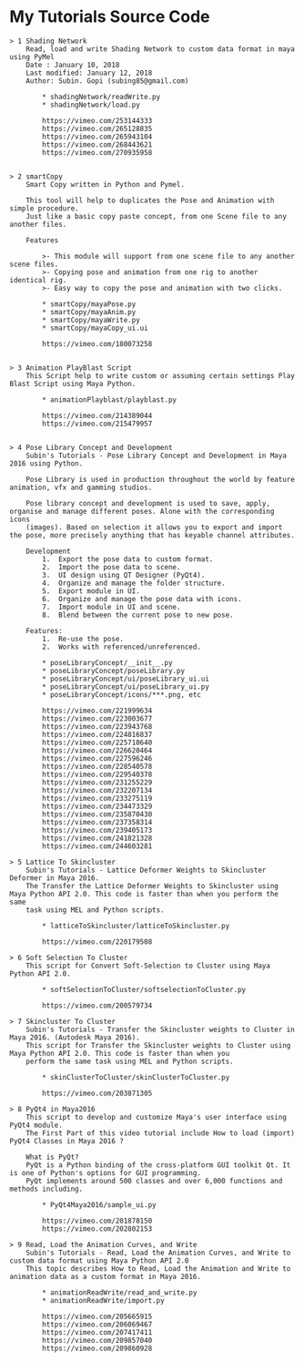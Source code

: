 
# My Tutorials Source Code

	> 1 Shading Network
		Read, load and write Shading Network to custom data format in maya using PyMel
		Date : January 10, 2018
		Last modified: January 12, 2018
		Author: Subin. Gopi (subing85@gmail.com)
		
			* shadingNetwork/readWrite.py		
			* shadingNetwork/load.py
			
			https://vimeo.com/253144333
			https://vimeo.com/265128835
			https://vimeo.com/265943104			
			https://vimeo.com/268443621
			https://vimeo.com/270935958		
			

	> 2 smartCopy
		Smart Copy written in Python and Pymel.

		This tool will help to duplicates the Pose and Animation with simple procedure.
		Just like a basic copy paste concept, from one Scene file to any another files. 

		Features

			>- This module will support from one scene file to any another scene files.
			>- Copying pose and animation from one rig to another identical rig.	
			>- Easy way to copy the pose and animation with two clicks.		

			* smartCopy/mayaPose.py
			* smartCopy/mayaAnim.py
			* smartCopy/mayaWrite.py
			* smartCopy/mayaCopy_ui.ui			
			
			https://vimeo.com/180073258		
			
			
	> 3 Animation PlayBlast Script
		This Script help to write custom or assuming certain settings Play Blast Script using Maya Python. 

			* animationPlayblast/playblast.py
			
			https://vimeo.com/214389044
			https://vimeo.com/215479957
			
			
	> 4 Pose Library Concept and Development		
		Subin's Tutorials - Pose Library Concept and Development in Maya 2016 using Python.
		
		Pose Library is used in production throughout the world by feature animation, vfx and gamming studios. 
		
		Pose library concept and development is used to save, apply, organise and manage different poses. Alone with the corresponding icons 	
		(images). Based on selection it allows you to export and import the pose, more precisely anything that has keyable channel attributes.	

		Development
			1.	Export the pose data to custom format.
			2.	Import the pose data to scene.
			3.	UI design using QT Designer (PyQt4). 
			4.	Organize and manage the folder structure.
			5.	Export module in UI.
			6.	Organize and manage the pose data with icons.
			7.	Import module in UI and scene.
			8.	Blend between the current pose to new pose.
		
		Features:		
			1.	Re-use the pose.
			2.	Works with referenced/unreferenced.		
	
			* poseLibraryConcept/__init__.py
			* poseLibraryConcept/poseLibrary.py
			* poseLibraryConcept/ui/poseLibrary_ui.ui
			* poseLibraryConcept/ui/poseLibrary_ui.py
			* poseLibraryConcept/icons/***.png, etc
					
			https://vimeo.com/221999634
			https://vimeo.com/223003677
			https://vimeo.com/223943768
			https://vimeo.com/224816837
			https://vimeo.com/225718640
			https://vimeo.com/226620464
			https://vimeo.com/227596246
			https://vimeo.com/228540578
			https://vimeo.com/229540378
			https://vimeo.com/231255229
			https://vimeo.com/232207134
			https://vimeo.com/233275119
			https://vimeo.com/234473329
			https://vimeo.com/235870430
			https://vimeo.com/237358314
			https://vimeo.com/239405173
			https://vimeo.com/241821328
			https://vimeo.com/244603281
		
	> 5	Lattice To Skincluster		
		Subin's Tutorials - Lattice Deformer Weights to Skincluster Deformer in Maya 2016. 
		The Transfer the Lattice Deformer Weights to Skincluster using Maya Python API 2.0. This code is faster than when you perform the same 
		task using MEL and Python scripts.

			* latticeToSkincluster/latticeToSkincluster.py
			
			https://vimeo.com/220179508
			
	> 6	Soft Selection To Cluster	
		This script for Convert Soft-Selection to Cluster using Maya Python API 2.0.

			* softSelectionToCluster/softselectionToCluster.py
						
			https://vimeo.com/200579734
			
	> 7 Skincluster To Cluster
		Subin's Tutorials - Transfer the Skincluster weights to Cluster in Maya 2016. (Autodesk Maya 2016).
		This script for Transfer the Skincluster weights to Cluster using Maya Python API 2.0. This code is faster than when you
		perform the same task using MEL and Python scripts.
		
			* skinClusterToCluster/skinClusterToCluster.py
						
			https://vimeo.com/203871305

	> 8 PyQt4 in Maya2016
		This script to develop and customize Maya's user interface using PyQt4 module.
		The First Part of this video tutorial include How to load (import) PyQt4 Classes in Maya 2016 ?	
		
		What is PyQt?
		PyQt is a Python binding of the cross-platform GUI toolkit Qt. It is one of Python's options for GUI programming.
		PyQt implements around 500 classes and over 6,000 functions and methods including.

			* PyQt4Maya2016/sample_ui.py
						
			https://vimeo.com/201878150
			https://vimeo.com/202802153
			
	> 9 Read, Load the Animation Curves, and Write
		Subin's Tutorials - Read, Load the Animation Curves, and Write to custom data format using Maya Python API 2.0
		This topic describes How to Read, Load the Animation and Write to animation data as a custom format in Maya 2016.
		
			* animationReadWrite/read_and_write.py
			* animationReadWrite/import.py
	
			https://vimeo.com/205665915
			https://vimeo.com/206069467
			https://vimeo.com/207417411
			https://vimeo.com/209857040
			https://vimeo.com/209860928